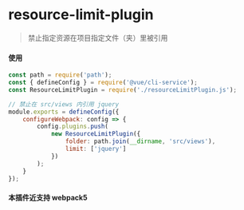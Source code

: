 # resource-limit-plugin
> 禁止指定资源在项目指定文件（夹）里被引用

#### 使用
```javascript
const path = require('path');
const { defineConfig } = require('@vue/cli-service');
const ResourceLimitPlugin = require('./resourceLimitPlugin.js');

// 禁止在 src/views 内引用 jquery
module.exports = defineConfig({
	configureWebpack: config => {
		config.plugins.push(
			new ResourceLimitPlugin({
				folder: path.join(__dirname, 'src/views'),
				limit: ['jquery']
			})
		);
	}
});
```

#### 本插件近支持 webpack5
